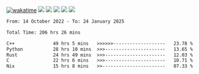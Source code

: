 [![wakatime](https://wakatime.com/badge/user/368879df-dc38-4b1a-86c4-8a2054a0e074.svg)](https://wakatime.com/@368879df-dc38-4b1a-86c4-8a2054a0e074)
<img src="https://img.shields.io/badge/Windows-0078D6?style=flat&logo=Windows&logoColor=white">
<img src="https://img.shields.io/badge/IntelliJ_IDEA-000000.svg?style=flat&logo=IntelliJ-IDEA&logoColor=white">
<img src="https://img.shields.io/badge/CLion-000000.svg?style=flat&logo=CLion&logoColor=white">
<img src="https://img.shields.io/badge/Visual_Studio_Code-007ACC?style=flat&logo=Visual-Studio-Code&logoColor=white">
<img src="https://img.shields.io/badge/Discord-5865F2?label=kano42&style=flat&logo=discord&logoColor=white">
<br>


<!--START_SECTION:waka-->

```txt
From: 14 October 2022 - To: 24 January 2025

Total Time: 206 hrs 26 mins

C++              49 hrs 5 mins   >>>>>>-------------------   23.78 %
Python           28 hrs 10 mins  >>>----------------------   13.65 %
Rust             24 hrs 49 mins  >>>----------------------   12.03 %
C                22 hrs 6 mins   >>>----------------------   10.71 %
Nix              15 hrs 8 mins   >>-----------------------   07.33 %
```

<!--END_SECTION:waka-->
